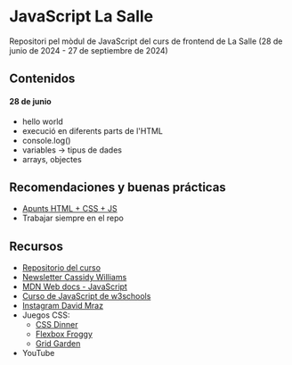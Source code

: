 # JavaScript La Salle

Repositori pel mòdul de JavaScript del curs de frontend de La Salle (28 de junio de 2024 - 27 de septiembre de 2024)

## Contenidos

#### 28 de junio
- hello world
- execució en diferents parts de l'HTML
- console.log()
- variables -> tipus de dades
- arrays, objectes

## Recomendaciones y buenas prácticas

- [Apunts HTML + CSS + JS](Apuntes.html)
- Trabajar siempre en el repo

## Recursos

- [Repositorio del curso](https://github.com/StratocasterO/javascript_lasalle)
- [Newsletter Cassidy Williams](https://cassidoo.co/newsletter/)
- [MDN Web docs - JavaScript](https://developer.mozilla.org/en-US/docs/Web/JavaScript)
- [Curso de JavaScript de w3schools](https://www.w3schools.com/js/)
- [Instagram David Mraz](https://www.instagram.com/davidm_ai/)
- Juegos CSS:
    - [CSS Dinner](https://flukeout.github.io/)
    - [Flexbox Froggy](https://flexboxfroggy.com/#es)
    - [Grid Garden](https://cssgridgarden.com/)
- YouTube